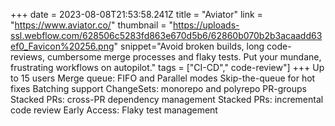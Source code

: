 +++
date = 2023-08-08T21:53:58.241Z
title = "Aviator"
link = "https://www.aviator.co/"
thumbnail = "https://uploads-ssl.webflow.com/628506c5283fd863e670d5b6/62860b070b2b3acaadd63ef0_Favicon%20256.png"
snippet="Avoid broken builds, long code-reviews, cumbersome merge processes and flaky tests. Put your mundane, frustrating workflows on autopilot."
tags = ["CI-CD"," code-review"]
+++
Up to 15 users
Merge queue: FIFO and Parallel modes
Skip-the-queue for hot fixes
Batching support
ChangeSets: monorepo and polyrepo PR-groups
Stacked PRs: cross-PR dependency management
Stacked PRs: incremental code review
Early Access: Flaky test management
